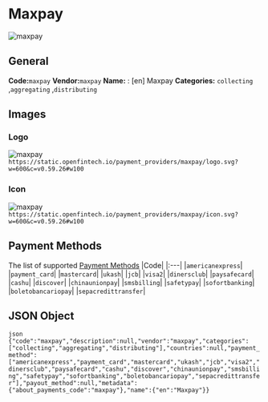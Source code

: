 # Maxpay 
![maxpay](https://static.openfintech.io/payment_providers/maxpay/logo.svg?w=600&c=v0.59.26#w100) 
## General 
**Code:**`maxpay` 
**Vendor:**`maxpay` 
**Name:** 
:	[en] Maxpay 
**Categories:** 
`collecting` ,`aggregating` ,`distributing` 
## Images 
### Logo 
![maxpay](https://static.openfintech.io/payment_providers/maxpay/logo.svg?w=600&c=v0.59.26#w100) 
``` https://static.openfintech.io/payment_providers/maxpay/logo.svg?w=600&c=v0.59.26#w100 ``` 
### Icon 
![maxpay](https://static.openfintech.io/payment_providers/maxpay/icon.svg?w=600&c=v0.59.26#w100) 
``` https://static.openfintech.io/payment_providers/maxpay/icon.svg?w=600&c=v0.59.26#w100 ``` 
## Payment Methods 
The list of supported [Payment Methods](#) 
|Code| 
|:---| 
|`americanexpress`| 
|`payment_card`| 
|`mastercard`| 
|`ukash`| 
|`jcb`| 
|`visa2`| 
|`dinersclub`| 
|`paysafecard`| 
|`cashu`| 
|`discover`| 
|`chinaunionpay`| 
|`smsbilling`| 
|`safetypay`| 
|`sofortbanking`| 
|`boletobancariopay`| 
|`sepacredittransfer`| 
 
## JSON Object 
```json {"code":"maxpay","description":null,"vendor":"maxpay","categories":["collecting","aggregating","distributing"],"countries":null,"payment_method":["americanexpress","payment_card","mastercard","ukash","jcb","visa2","dinersclub","paysafecard","cashu","discover","chinaunionpay","smsbilling","safetypay","sofortbanking","boletobancariopay","sepacredittransfer"],"payout_method":null,"metadata":{"about_payments_code":"maxpay"},"name":{"en":"Maxpay"}} ``` 
